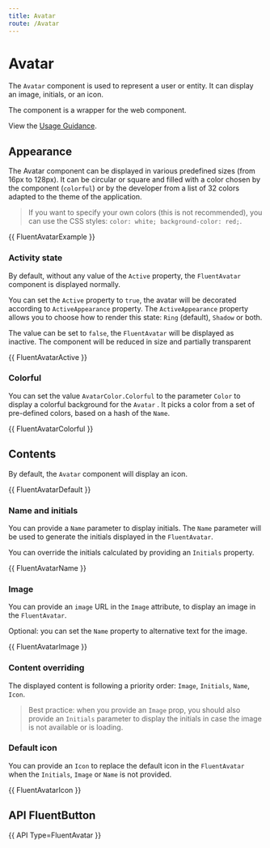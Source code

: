 ```yaml
---
title: Avatar
route: /Avatar
---
```


# Avatar 

The `Avatar` component is used to represent a user or entity. It can display an image, initials, or an icon.

The component is a wrapper for the <fluentui-avatar/> web component.

View the [Usage Guidance](https://fluent2.microsoft.design/components/web/react/avatar/usage).

## Appearance

The Avatar component can be displayed in various predefined sizes (from 16px to 128px). It can be circular or square and filled with a color chosen by the component (`colorful`) or by the developer from a list of 32 colors adapted to the theme of the application.

> If you want to specify your own colors (this is not recommended), you can use the CSS styles: `color: white; background-color: red;`.

{{ FluentAvatarExample }}

### Activity state

By default, without any value of the `Active` property, the `FluentAvatar` component is displayed normally.

You can set the `Active` property to `true`, the avatar will be decorated according to `ActiveAppearance` property.
The `ActiveAppearance` property allows you to choose how to render this state: `Ring` (default), `Shadow` or both.

The value can be set to `false`, the `FluentAvatar` will be displayed as inactive. The component will be reduced in size and partially transparent

{{ FluentAvatarActive }}

### Colorful

You can set the value `AvatarColor.Colorful` to the parameter `Color` to display a colorful background for the `Avatar` .
It picks a color from a set of pre-defined colors, based on a hash of the `Name`.

{{ FluentAvatarColorful }}

## Contents

By default, the `Avatar` component will display an icon.

{{ FluentAvatarDefault }}

### Name and initials

You can provide a `Name` parameter to display initials. The `Name` parameter will be used to generate the initials displayed in the `FluentAvatar`.

You can override the initials calculated by providing an `Initials` property.

{{ FluentAvatarName }}

### Image

You can provide an `image` URL in the `Image` attribute, to display an image in the `FluentAvatar`.

Optional: you can set the `Name` property to alternative text for the image.

{{ FluentAvatarImage }}

### Content overriding

The displayed content is following a priority order: `Image`, `Initials`, `Name`, `Icon`.

> Best practice: when you provide an `Image` prop, you should also provide an `Initials` parameter to display the initials in case the image is not available or is loading.

### Default icon

You can provide an `Icon` to replace the default icon in the `FluentAvatar` when the `Initials`, `Image` or `Name` is not provided.

{{ FluentAvatarIcon }}

## API FluentButton

{{ API Type=FluentAvatar }}
